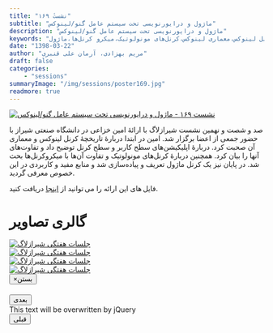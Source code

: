 ```yaml
---
title: "نشستٔ ۱۶۹"
subtitle: "ماژول و درایورنویسی تحت سیستم عامل گنو/لینوکس"
description: "ماژول و درایورنویسی تحت سیستم عامل گنو/لینوکس"
keywords: "شیرازلاگ،تاریخچه کرنل لینوکس،معماری لینوکس،کرنل‌های مونولوتیک،میکرو کرنل‌ها،ماژول،Kernel Space،User Space"
date: "1398-03-22"
author: "مریم بهزادی، آرمان علی قنبری"
draft: false
categories:
    - "sessions"
summaryImage: "/img/sessions/poster169.jpg"
readmore: true
---
```

[![نشست ۱۶۹ - ماژول و درایورنویسی تحت سیستم عامل گنو/لینوکس](/img/sessions/poster169.jpg)](/img/sessions/poster169.jpg)
  
صد و شصت و نهمین نشست شیرازلاگ با ارائهٔ امین خزاعی در دانشگاه صنعتی شیراز با حضور جمعی از اعضا برگزار شد. امین در ابتدا دربارهٔ تاریخچهٔ کرنل لینوکس و معماری آن صحبت کرد. دربارهٔ اپلیکیشن‌های سطح کاربر و سطح کرنل توضیح داد و تفاوت‌های آنها را بیان کرد. همچنین دربارهٔ کرنل‌های مونولوتیک و تفاوت آن‌ها با میکروکرنل‌ها بحث شد. در پایان نیز یک کرنل ماژول تعریف و پیاده‌سازی شد و منابع مفید و کاربردی در این خصوص معرفی گردید.

فایل های این ارائه را می توانید از [اینجا](https://framagit.org/shirazlug/resources/tree/master/presentations/session_169)
دریافت کنید.

<div class="row">
    <div class="col-lg-12">
        <h1 class="page-header">گالری تصاویر</h1>    
            <div class="col-lg-4 col-md-4 col-xs-6 thumb">
            <a class="thumbnail" href="#" data-image-id="" data-toggle="modal" data-title="نشست هفتگی شیرازلاگ با حضور جمعی از دوستان" data-caption="" data-image="/img/1.cphoto_2019-06-12_18-49-34.jpg" data-target="#image-gallery">
              <img class="img-responsive" src="/img/1.cphoto_2019-06-12_18-49-34.jpg"
              alt="جلسات هفتگی شیرازلاگ">
            </a>
        </div>
            <div class="col-lg-4 col-md-4 col-xs-6 thumb">
            <a class="thumbnail" href="#" data-image-id="" data-toggle="modal" data-title="نشست هفتگی شیرازلاگ با حضور جمعی از دوستان" data-caption="" data-image="/img/2.cphoto_2019-06-12_18-49-41.jpg" data-target="#image-gallery">
                <img class="img-responsive" src="/img/2.cphoto_2019-06-12_18-49-41.jpg"
                alt="جلسات هفتگی شیرازلاگ">
            </a>
        </div>
            <div class="col-lg-4 col-md-4 col-xs-6 thumb">
            <a class="thumbnail" href="#" data-image-id="" data-toggle="modal" data-title="نشست هفتگی شیرازلاگ با حضور جمعی از دوستان" data-caption="" data-image="/img/3.cphoto_2019-06-12_18-49-42.jpg" data-target="#image-gallery">
                <img class="img-responsive" src="/img/3.cphoto_2019-06-12_18-49-42.jpg"
                alt="جلسات هفتگی شیرازلاگ">
            </a>
    </div>
     <div class="col-lg-4 col-md-4 col-xs-6 thumb">
            <a class="thumbnail" href="#" data-image-id="" data-toggle="modal" data-title="نشست هفتگی شیرازلاگ با حضور جمعی از دوستان" data-caption="" data-image="/img/4.cphoto_2019-06-12_18-49-46.jpg" data-target="#image-gallery">
                <img class="img-responsive" src="/img/4.cphoto_2019-06-12_18-49-46.jpg"
                alt="جلسات هفتگی شیرازلاگ">
            </a>
        </div>
<div class="modal fade" id="image-gallery" tabindex="-1" role="dialog" aria-
 aria-labelledby="myModalLabel" aria-hidden="true">
    <div class="modal-dialog">
        <div class="modal-content">
            <div class="modal-header">
                <button type="button" class="close" data-dismiss="modal"><span aria-hidden="true">×</span><span class="sr-only">بستن</span></button>
                <h4 class="modal-title" id="image-gallery-title"></h4>
            </div>
            <div class="modal-body">
                <img id="image-gallery-image" class="img-responsive" src="">
            </div>
            <div class="modal-footer">
                <div class="col-md-2">
                    <button type="button" class="btn btn-primary" id="show-previous-image">بعدی</button>
                </div>
                <div class="col-md-8 text-justify" id="image-gallery-caption">
                    This text will be overwritten by jQuery
                </div>
                <div class="col-md-2">
                    <button type="button" id="show-next-image" class="btn btn-default">قبلی</button>
                </div>
            </div>
        </div>
    </div>
</div>
</div>
